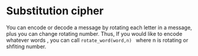 Substitution cipher
====================
You can encode or decode a message by rotating 
each letter in a message, plus you can change rotating number.
Thus, If you would like to encode whatever words , you can call <code>rotate_word(word,n) </code>
where n is rotating or shfiting number.



